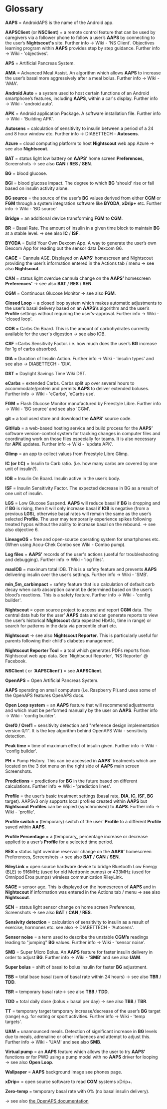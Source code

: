 # Glossary

 __AAPS__ =  AndroidAPS is the name of the Android app.

__AAPSClient__ (or __NSClient__) = a remote control feature that can be used by caregivers via a follower phone to follow a user’s __AAPS__ by connecting to the user’s __Nightscout's__ site. Further info → Wiki - 'NS Client'. Objectives learning program within __AAPS__ provides step by step guidance. Further info → Wiki - 'objectives'.

__APS__ = Artificial Pancreas System.

__AMA__ = Advanced Meal Assist. An algorithm which allows __AAPS__ to increase the user’s basal more aggressively after a meal bolus. Further info → Wiki - 'AMA'.

__Android Auto__ = a system used to host certain functions of an Android smartphone’s features, including __AAPS__, within a car's display. Further info → Wiki - 'android auto'.

__APK__ = Android application Package. A software installation file.  Further info → Wiki - 'Building APK'.

__Autosens__ = calculation of sensitivity to insulin between a period of a 24 and 8 hour window etc. Further info → DIABETTECH - __Autosens__.

__Azure__ = cloud computing platform to host __Nightscout__ web app Azure → see also __Nightscout__.

__BAT__ = status light low battery on __AAPS’__ home screen __Preferences__, Screenshots → see also __CAN__ / __RES__ / __SEN__.

__BG__ =  blood glucose.

__BGI__ = blood glucose impact. The degree to which __BG__ 'should' rise or fall based on insulin activity alone.

__BG source__ = the source of the user’s __BG__ values derived from either __CGM__ or __FGM__ through a system integration software like __BYODA__, __xDrip+__ etc. Further info → Wiki - 'BG source'

__Bridge__ = an additional device transforming __FGM__ to __CGM__.

__BR__ =  Basal Rate. The amount of insulin in a given time block to maintain __BG__ at a stable level. → see also __IC__ / __ISF__.

__BYODA__ = Build Your Own Dexcom App. A way to generate the user’s own Dexcom App for reading out the sensor data Dexcom G6.

__CAGE__ = Cannula AGE. Displayed on __AAPS’__ homescreen and Nightscout providing the user’s information entered in the Actions tab / menu → see also __Nightscout__.

__CAN__ = status light overdue cannula change on the __AAPS’__ homescreen __Preferences'__ → see also __BAT__ / __RES__ / __SEN__.

__CGM__ = Continuous Glucose Monitor → see also __FGM__.

__Closed Loop__ = a closed loop system which makes automatic adjustments to the user’s basal delivery based on an __AAPS’s__ algorithm and the user’s __Profile__ settings without requiring the user’s-approval. Further info → Wiki - 'closed loop'.

__COB__ = Carbs On Board. This is the amount of carbohydrates currently available for the user's digestion → see also IOB.

__CSF__ =Carbs Sensitivity Factor. i.e. how much does the user’s __BG__ increase for 1g of carbs absorbed.

__DIA__ = Duration of Insulin Action.  Further info →  Wiki - 'insulin types' and see also →  DIABETTECH - 'DIA'.

__DST__ = Daylight Savings Time Wiki DST.

__eCarbs__ = extended Carbs. Carbs split up over several hours to accommodate/protein and permits __AAPS__ to deliver extended boluses.  Further info →  Wiki - 'eCarbs', 'eCarbs use'.

__FGM__ = Flash Glucose Monitor manufactured by Freestyle Libre. Further info →  Wiki - 'BG source' and see also 'CGM'.

__git__ = a tool used store and download the __AAPS’__ source code.

__GitHub__ = a web-based hosting service and build process for the __AAPS’__ software version-control system for tracking changes in computer files and coordinating work on those files especially for teams. It is also necessary for __APK__ updates.  Further info →  Wiki - 'update APK'.

__Glimp__ = an app to collect values from Freestyle Libre Glimp.

__IC (or I:C)__ = Insulin to Carb ratio. (i.e. how many carbs are covered by one unit of insulin?).

__IOB__ = Insulin On Board. Insulin active in the user’s body.

__ISF__ = Insulin Sensitivity Factor. The expected decrease in BG as a result of one unit of insulin.

__LGS__ = Low Glucose Suspend. __AAPS__ will reduce basal if __BG__ is dropping and if __BG__ is rising, then it will only increase basal if  __IOB__ is negative (from a previous __LGS__), otherwise basal rates will remain the same as the user’s selected __Profile__. The user may temporarily experience spikes following treated hypos without the ability to increase basal on the rebound. → see also objective 6.

__LineageOS__ = free and open-source operating system for smartphones etc. (When using Accu-Chek Combo see Wiki - Combo pump).

__Log files__ = __AAPS’__ records of the user's actions (useful for troubleshooting and debugging). Further info →  Wiki - 'log files'.

__maxIOB__ = maximum total IOB. This is a safety feature and prevents __AAPS__ delivering insulin over the user’s settings.  Further info →  Wiki - 'SMB'.

__min_5m_carbimpact__ = safety feature that is a calculation of default carb decay when carb absorption cannot be determined based on the user’s blood’s reactions. This is a safety feature.  Further info →  Wiki - 'config builder'.

__Nightscout__ = open source project to access and report __CGM__ data. The central data hub for the user’ __AAPS__ data and can generate reports to view the user’s historical __NIghtscout__ data expected HbA1c, time in range) or search for patterns in the data via percentile chart etc.

__Nightscout__ → see also __Nightscout Reporter__. This is particularly useful for parents following their child's diabetes management.

__Nightscout Reporter Tool__ = a tool which generates PDFs reports from Nightscout web app data. See 'Nightscout Reporter', 'NS Reporter' @ Facebook.

__NSClient__ ( or __‘AAPSClient’)__ = see __AAPSClient__.

__OpenAPS__ = Open Artificial Pancreas System.

__AAPS__ operating  on small computers (i.e. Raspberry Pi).and  uses some of the OpenAPS features OpenAPS docs.

__Open Loop system__ = an __AAPS__ feature that will recommend adjustments and which must be performed manually by the user on __AAPS__.  Further info →  Wiki - 'config builder'.

__Oref0 / Oref1__ = sensitivity detection and "reference design implementation version 0/1". It is the key algorithm behind OpenAPS Wiki - sensitivity detection.

__Peak time__ = time of maximum effect of insulin given. Further info → Wiki - 'config builder'.

__PH__ = Pump History. This can be accessed in __AAPS’__ treatments which are located on the 3 dot menu on the right side of __AAPS__ main screen Screenshots.

__Predictions__ = predictions for __BG__ in the future based on different calculations. Further info → Wiki - 'prediction lines'.

__Profile__ = the user’s basic treatment settings (basal rate, __DIA__, __IC__, __ISF__, __BG__ target). AAPSv3 only supports local profiles created within __AAPS__ but __Nightscout__ __Profiles__ can be copied (synchronised) to __AAPS__. Further info → Wiki - 'profile'.

__Profile switch__ = (temporary) switch  of the user’ __Profile__ to a different __Profile__ saved within __AAPS__.

__Profile Percentage__ = a (temporary_ percentage increase or decrease applied to a user’s __Profile__ for a selected time period.

__RES__ = status light overdue reservoir change on the __AAPS’__ homescreen Preferences, Screenshots → see also __BAT__ / __CAN__ / __SEN__.

__RileyLink__ = open source hardware device to bridge Bluetooth Low Energy (BLE) to 916MHz (used for old Medtronic pumps) or 433MHz (used for Omnipod Eros pumps) wireless communication RileyLink.

__SAGE__ = sensor age. This is displayed on the homescreen of __AAPS__ and in __Nightscout__ if information was entered in the Actions tab / menu → see also __Nightscout__.

__SEN__ = status light sensor change on home screen Preferences, Screenshots → see also __BAT__ / __CAN__ / __RES__.

__Sensivity detection__ = calculation of sensitivity to insulin as a result of exercise, hormones etc.  see also → DIABETTECH - 'Autosens'.

__Sensor noise__ = a term used to describe the unstable __CGM’s__ readings leading to "jumping" __BG__ values.  Further info → Wiki - 'sensor noise'.

__SMB__ = Super Micro Bolus. An __AAPS__ feature for faster insulin delivery in order to adjust __BG__.  Further info → Wiki - '__SMB__' and  see also __UAM__.

__Super bolus__ = shift of basal to bolus insulin for faster __BG__ adjustment.

__TBB__ = total base basal (sum of basal rate within 24 hours) → see also __TBR__ / __TDD__.

__TBR__ = temporary basal rate→ see also __TBB__ / __TDD__.

__TDD__ = total daily dose (bolus + basal per day) → see also __TBB__ / __TBR__.

__TT__ = temporary target temporary increase/decrease of the user’s __BG__ target (range) e.g. for eating or sport activities.  Further info → Wiki - 'temp targets'.

__UAM__ = unannounced meals. Detection of significant increase in __BG__ levels due to meals, adrenaline or other influences and attempt to adjust this.  Further info → Wiki - 'UAM' and see also __SMB__.

__Virtual pump__ = an __AAPS__ feature which allows the user to try __AAPS’__ functions or for PWD using a pump model with no __AAPS__ driver for looping → see also __Open Loop__.

__Wallpaper__ = __AAPS__ background image see phones page.

__xDrip+__ = open source software to read __CGM__ systems xDrip+.

__Zero-temp__ = temporary basal rate with 0% (no basal insulin delivery).

→ see also [the OpenAPS documentation](https://openaps.readthedocs.io/en/latest/docs/Resources/glossary.html)
